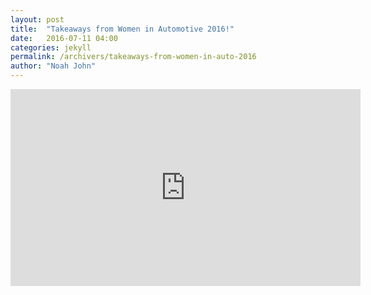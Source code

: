 ```yaml
---
layout: post
title:  "Takeaways from Women in Automotive 2016!"
date:   2016-07-11 04:00
categories: jekyll
permalink: /archivers/takeaways-from-women-in-auto-2016
author: "Noah John"
---
```


<iframe width="560" height="315" src="https://www.youtube.com/embed/595T4UFArjQ" frameborder="0" allowfullscreen></iframe>